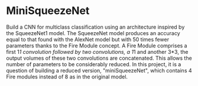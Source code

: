 # MiniSqueezeNet
Build a CNN for multiclass classification using an architecture inspired by the SqueezeNet1 model. The SqueezeNet model produces an accuracy equal to that found with the
AlexNet model but with 50 times fewer parameters thanks to the Fire Module concept.
A Fire Module comprises a first 1*1 convolution followed by two convolutions, a 1*1 and another 3*3, the output volumes of these two convolutions are concatenated. This allows the number of parameters to be considerably reduced.
In this project, it is a question of building a reduced version, "miniSqueezeNet", which contains 4 Fire modules instead of 8 as in the original model.
